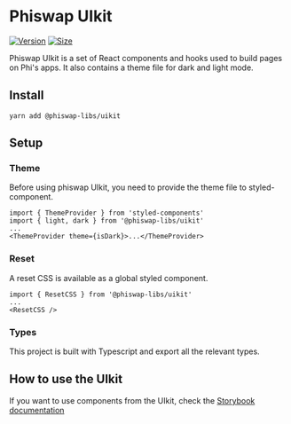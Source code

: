 #  Phiswap UIkit

[![Version](https://img.shields.io/npm/v/@phiswap-libs/uikit)](https://www.npmjs.com/package/@phiswap-libs/uikit) [![Size](https://img.shields.io/bundlephobia/min/@pphiswap-libs/uikit)](https://www.npmjs.com/package/@phiswap-libs/uikit)

Phiswap UIkit is a set of React components and hooks used to build pages on Phi's apps. It also contains a theme file for dark and light mode.

## Install

`yarn add @phiswap-libs/uikit`

## Setup

### Theme

Before using phiswap UIkit, you need to provide the theme file to styled-component.

```
import { ThemeProvider } from 'styled-components'
import { light, dark } from '@phiswap-libs/uikit'
...
<ThemeProvider theme={isDark}>...</ThemeProvider>
```

### Reset

A reset CSS is available as a global styled component.

```
import { ResetCSS } from '@phiswap-libs/uikit'
...
<ResetCSS />
```

### Types

This project is built with Typescript and export all the relevant types.

## How to use the UIkit

If you want to use components from the UIkit, check the [Storybook documentation](https://phinetwork.github.io/phiswap-uikit/)
